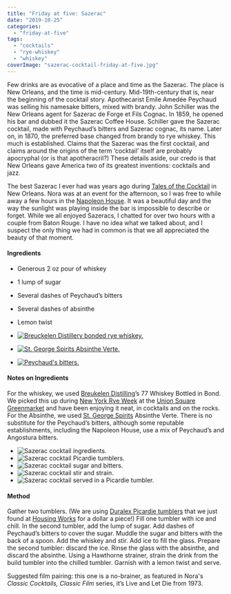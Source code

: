 ```yaml
---
title: "Friday at five: Sazerac"
date: "2019-10-25"
categories: 
  - "friday-at-five"
tags: 
  - "cocktails"
  - "rye-whiskey"
  - "whiskey"
coverImage: "sazerac-cocktail-friday-at-five.jpg"
---
```


Few drinks are as evocative of a place and time as the Sazerac. The place is New Orleans, and the time is mid-century. Mid-19th\-century that is, near the beginning of the cocktail story. Apothecarist Emile Amedée Peychaud was selling his namesake bitters, mixed with brandy. John Schiller was the New Orleans agent for Sazerac de Forge et Fils Cognac. In 1859, he opened his bar and dubbed it the Sazerac Coffee House. Schiller gave the Sazerac cocktail, made with Peychaud’s bitters and Sazerac cognac, its name. Later on, in 1870, the preferred base changed from brandy to rye whiskey. This much is established. Claims that the Sazerac was the first cocktail, and claims around the origins of the term ‘cocktail’ itself are probably apocryphal (or is that apotheracril?) These details aside, our credo is that New Orleans gave America two of its greatest inventions: cocktails and jazz.

The best Sazerac I ever had was years ago during [Tales of the Cocktail](https://talesofthecocktail.org/) in New Orleans. Nora was at an event for the afternoon, so I was free to while away a few hours in the [Napoleon House](https://www.napoleonhouse.com/). It was a beautiful day and the way the sunlight was playing inside the bar is impossible to describe or forget. While we all enjoyed Sazeracs, I chatted for over two hours with a couple from Baton Rouge. I have no idea what we talked about, and I suspect the only thing we had in common is that we all appreciated the beauty of that moment.

#### Ingredients

- Generous 2 oz pour of whiskey
- 1 lump of sugar
- Several dashes of Peychaud’s bitters
- Several dashes of absinthe
- Lemon twist

- [![Breuckelen Distillery bonded rye whiskey.](images/breuckelen-distillery-bonded-rye-whiskey.jpg)](https://www.culturednyc.com/breuckelen-distillery-bonded-rye-whiskey/)
- [![St. George Spirits Absinthe Verte.](images/st-george-absinthe.jpg)](https://www.culturednyc.com/st-george-absinthe/)
- [![Peychaud's bitters.](images/peychauds-bitters.jpg)](https://www.culturednyc.com/peychauds-bitters/)

#### Notes on Ingredients

For the whiskey, we used [Breukelen Distilling](https://brkdistilling.com/)’s 77 Whiskey Bottled in Bond. We picked this up during [New York Rye Week](http://ryeweek.com/) at the [Union Square Greenmarket](https://www.grownyc.org/greenmarket/manhattan-union-square-m) and have been enjoying it neat, in cocktails and on the rocks. For the Absinthe, we used [St. George Spirits](http://www.stgeorgespirits.com/) Absinthe Verte. There is no substitute for the Peychaud’s bitters, although some reputable establishments, including the Napoleon House, use a mix of Peychaud’s and Angostura bitters.

- ![Sazerac cocktail ingredients.](images/sazerac-cocktail-ingredients.jpg)
- ![Sazerac cocktail Picardie tumblers.](images/sazerac-cocktail-tumblers.jpg)
- ![Sazerac cocktail sugar and bitters.](images/sazerac-cocktail-sugar-and-bitters.jpg)
- ![Sazerac cocktail stir and strain.](images/sazerac-cocktail-stir-and-strain.jpg)
- ![Sazerac cocktail served in a Picardie tumbler.](images/sazerac-cocktail-served-in-picardie-tumbler.jpg)

#### Method

Gather two tumblers. (We are using [Duralex Picardie tumblers](https://www.duralex.com/picardie.html?lang=2) that we just found at [Housing Works](https://shop.housingworks.org/) for a dollar a piece!) Fill one tumbler with ice and chill. In the second tumbler, add the lump of sugar. Add dashes of Peychaud’s bitters to cover the sugar. Muddle the sugar and bitters with the back of a spoon. Add the whiskey and stir. Add ice to fill the glass. Prepare the second tumbler: discard the ice. Rinse the glass with the absinthe, and discard the absinthe. Using a Hawthorne strainer, strain the drink from the build tumbler into the chilled tumbler. Garnish with a lemon twist and serve.

Suggested film pairing: this one is a no-brainer, as featured in Nora's _Classic Cocktails, Classic Film_ series, it’s Live and Let Die from 1973.
